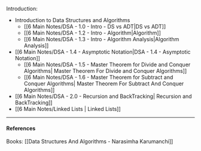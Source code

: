 Introduction:

- Introduction to Data Structures and Algorithms
	- [[6 Main Notes/DSA - 1.0 - Intro - DS vs ADT|DS vs ADT]]
	- [[6 Main Notes/DSA - 1.2 - Intro - Algorithm|Algorithm]]
	- [[6 Main Notes/DSA - 1.3 - Intro - Algorithm Analysis|Algorithm Analysis]]
- [[6 Main Notes/DSA - 1.4 - Asymptotic Notation|DSA - 1.4 - Asymptotic Notation]]
  - [[6 Main Notes/DSA - 1.5 - Master Theorem for Divide and Conquer Algorithms| Master Theorem For Divide and Conquer Algorithms]]
  - [[6 Main Notes/DSA - 1.6 - Master Theorem for Subtract and Conquer Algorithms| Master Theorem For Subtract And Conquer Algorithms]]
- [[6 Main Notes/DSA - 2.0 - Recursion and BackTracking| Recursion and BackTracking]]
- [[6 Main Notes/Linked Lists | Linked Lists]]

---

#### References

Books: [[Data Structures And Algorithms - Narasimha Karumanchi]]
